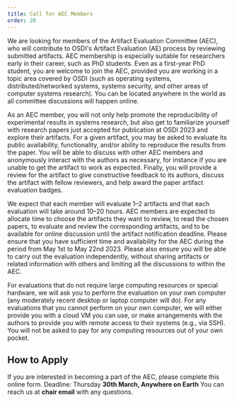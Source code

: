 ```yaml
---
title: Call for AEC Members
order: 20
---
```


We are looking for members of the Artifact Evaluation Committee (AEC), who will contribute to OSDI's Artifact Evaluation (AE) process by reviewing submitted artifacts.
AEC membership is especially suitable for researchers early in their career, such as PhD students. Even as a first-year PhD student, you are welcome to join the AEC, provided you are working in a topic area covered by OSDI (such as operating systems, distributed/networked systems, systems security, and other areas of computer systems research).
You can be located anywhere in the world as all committee discussions will happen online.

As an AEC member, you will not only help promote the reproducibility of experimental results in systems research, but also get to familiarize yourself with research papers just accepted for publication at OSDI 2023 and explore their artifacts. 
For a given artifact, you may be asked to evaluate its public availability, functionality, and/or ability to reproduce the results from the paper. 
You will be able to discuss with other AEC members and anonymously interact with the authors as necessary, for instance if you are unable to get the artifact to work as expected. 
Finally, you will provide a review for the artifact to give constructive feedback to its authors, discuss the artifact with fellow reviewers, and help award the paper artifact evaluation badges.

We expect that each member will evaluate 1–2 artifacts and that each evaluation will take around 10–20 hours.
AEC members are expected to allocate time to choose the artifacts they want to review, to read the chosen papers, to evaluate and review the corresponding artifacts, and to be available for online discussion until the artifact notification deadline.
Please ensure that you have sufficient time and availability for the AEC during the period from May 1st to May 22nd 2023.
Please also ensure you will be able to carry out the evaluation independently, without sharing artifacts or related information with others and limiting all the discussions to within the AEC.

For evaluations that do not require large computing resources or special hardware, we will ask you to perform the evaluation on your own computer (any moderately recent desktop or laptop computer will do). For any evaluations that you cannot perform on your own computer, we will either provide you with a cloud VM you can use, or make arrangements with the authors to provide you with remote access to their systems (e.g., via SSH).
You will not be asked to pay for any computing resources out of your own pocket.

## How to Apply
If you are interested in becoming a part of the AEC, please complete this online form.
Deadline: Thursday **30th March, Anywhere on Earth**
You can reach us at **chair email** with any questions.